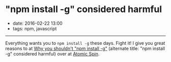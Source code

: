 # "npm install -g" considered harmful

- date: 2016-02-22 13:00
- tags: npm, javascript

----

Everything wants you to `npm install -g` these days. Fight it! I
give you great reasons to at [Why you shouldn't "npm install
-g"](https://spin.atomicobject.com/2016/02/22/npm-install-dangerous/)
(alternate title: "npm install -g" considered harmful) over at
[Atomic Spin](https://spin.atomicobject.com).

